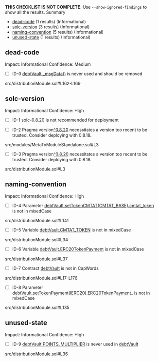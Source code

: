 **THIS CHECKLIST IS NOT COMPLETE**. Use `--show-ignored-findings` to show all the results.
Summary
 - [dead-code](#dead-code) (1 results) (Informational)
 - [solc-version](#solc-version) (3 results) (Informational)
 - [naming-convention](#naming-convention) (5 results) (Informational)
 - [unused-state](#unused-state) (1 results) (Informational)
## dead-code
Impact: Informational
Confidence: Medium
 - [ ] ID-0
[debtVault._msgData()](src/distributionModule.sol#L162-L169) is never used and should be removed

src/distributionModule.sol#L162-L169


## solc-version
Impact: Informational
Confidence: High
 - [ ] ID-1
solc-0.8.20 is not recommended for deployment

 - [ ] ID-2
Pragma version[^0.8.20](src/modules/MetaTxModuleStandalone.sol#L3) necessitates a version too recent to be trusted. Consider deploying with 0.8.18.

src/modules/MetaTxModuleStandalone.sol#L3


 - [ ] ID-3
Pragma version[^0.8.20](src/distributionModule.sol#L3) necessitates a version too recent to be trusted. Consider deploying with 0.8.18.

src/distributionModule.sol#L3


## naming-convention
Impact: Informational
Confidence: High
 - [ ] ID-4
Parameter [debtVault.setTokenCMTAT(CMTAT_BASE).cmtat_token](src/distributionModule.sol#L141) is not in mixedCase

src/distributionModule.sol#L141


 - [ ] ID-5
Variable [debtVault.CMTAT_TOKEN](src/distributionModule.sol#L34) is not in mixedCase

src/distributionModule.sol#L34


 - [ ] ID-6
Variable [debtVault.ERC20TokenPayment](src/distributionModule.sol#L37) is not in mixedCase

src/distributionModule.sol#L37


 - [ ] ID-7
Contract [debtVault](src/distributionModule.sol#L17-L176) is not in CapWords

src/distributionModule.sol#L17-L176


 - [ ] ID-8
Parameter [debtVault.setTokenPayment(IERC20).ERC20TokenPayment_](src/distributionModule.sol#L135) is not in mixedCase

src/distributionModule.sol#L135


## unused-state
Impact: Informational
Confidence: High
 - [ ] ID-9
[debtVault.POINTS_MULTIPLIER](src/distributionModule.sol#L36) is never used in [debtVault](src/distributionModule.sol#L17-L176)

src/distributionModule.sol#L36


